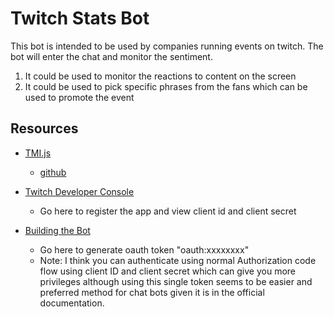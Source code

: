 # Twitch Stats Bot

This bot is intended to be used by companies running events on twitch. The bot will enter the chat and monitor the sentiment. 

1. It could be used to monitor the reactions to content on the screen
2. It could be used to pick specific phrases from the fans which can be used to promote the event

## Resources
- [TMI.js](https://tmijs.com/)
  - [github](https://github.com/tmijs/tmi.js)

- [Twitch Developer Console](https://dev.twitch.tv/console)
  - Go here to register the app and view client id and client secret

- [Building the Bot](https://dev.twitch.tv/docs/irc#building-the-bot)
  - Go here to generate oauth token "oauth:xxxxxxxx"
  - Note: I think you can authenticate using normal Authorization code flow using client ID and client secret which can give you more privileges although using this single token seems to be easier and preferred method for chat bots given it is in the official documentation.